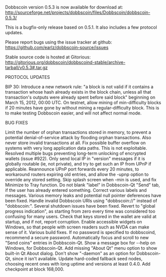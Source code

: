 Dobbscoin version 0.5.3 is now available for download at:
http://sourceforge.net/projects/dobbscoin/files/Dobbscoin/dobbscoin-0.5.3/

This is a bugfix-only release based on 0.5.1.
It also includes a few protocol updates.

Please report bugs using the issue tracker at github:
https://github.com/earlz/dobbscoin-source/issues

Stable source code is hosted at Gitorious:
http://gitorious.org/dobbscoin/dobbscoind-stable/archive-tarball/v0.5.3#.tar.gz

PROTOCOL UPDATES

BIP 30: Introduce a new network rule: "a block is not valid if it contains a transaction whose hash already exists in the block chain, unless all that transaction's outputs were already spent before said block" beginning on March 15, 2012, 00:00 UTC.
On testnet, allow mining of min-difficulty blocks if 20 minutes have gone by without mining a regular-difficulty block. This is to make testing Dobbscoin easier, and will not affect normal mode.

BUG FIXES

Limit the number of orphan transactions stored in memory, to prevent a potential denial-of-service attack by flooding orphan transactions. Also never store invalid transactions at all.
Fix possible buffer overflow on systems with very long application data paths. This is not exploitable.
Resolved multiple bugs preventing long-term unlocking of encrypted wallets
(issue #922).
Only send local IP in "version" messages if it is globally routable (ie, not private), and try to get such an IP from UPnP if applicable.
Reannounce UPnP port forwards every 20 minutes, to workaround routers expiring old entries, and allow the -upnp option to override any stored setting.
Skip splash screen when -min is used, and fix Minimize to Tray function.
Do not blank "label" in Dobbscoin-Qt "Send" tab, if the user has already entered something.
Correct various labels and messages.
Various memory leaks and potential null pointer deferences have been fixed.
Handle invalid Dobbscoin URIs using "dobbscoin://" instead of "dobbscoin:".
Several shutdown issues have been fixed.
Revert to "global progress indication", as starting from zero every time was considered too confusing for many users.
Check that keys stored in the wallet are valid at startup, and if not, report corruption.
Enable accessible widgets on Windows, so that people with screen readers such as NVDA can make sense of it.
Various build fixes.
If no password is specified to dobbscoind, recommend a secure password.
Automatically focus and scroll to new "Send coins" entries in Dobbscoin-Qt.
Show a message box for --help on Windows, for Dobbscoin-Qt.
Add missing "About Qt" menu option to show built-in Qt About dialog.
Don't show "-daemon" as an option for Dobbscoin-Qt, since it isn't available.
Update hard-coded fallback seed nodes, choosing recent ones with long uptime and versions at least 0.4.0.
Add checkpoint at block 168,000.
